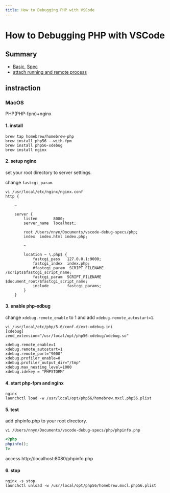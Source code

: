 ```yaml
---
title: How to Debugging PHP with VSCode
---
```

# How to Debugging PHP with VSCode

## Summary

* [Basic](#basic), [Spec](#spec)
* [attach running and remote process](#attach-running-and-remote-process)

## instraction

### MacOS

PHP(PHP-fpm)+nginx

#### 1. install

```
brew tap homebrew/homebrew-php
brew install php56 --with-fpm
brew install php56-xdebug
brew install nginx
```

#### 2. setup nginx

set your root directory to server settings.

change `fastcgi_param`.

```
vi /usr/local/etc/nginx/nginx.conf
http {

	~

	server {
		listen       8080;
		server_name  localhost;

		root /Users/nnyn/Documents/vscode-debug-specs/php;
		index  index.html index.php;

		~

		location ~ \.php$ {
			fastcgi_pass   127.0.0.1:9000;
			fastcgi_index  index.php;
			#fastcgi_param  SCRIPT_FILENAME  /scripts$fastcgi_script_name;
			fastcgi_param  SCRIPT_FILENAME  $document_root/$fastcgi_script_name;
			include        fastcgi_params;
        }
	}
```

#### 3. enable php-xdbug


change `xdebug.remote_enable` to 1 and add `xdebug.remote_autostart=1`.

```
vi /usr/local/etc/php/5.6/conf.d/ext-xdebug.ini
[xdebug]
zend_extension="/usr/local/opt/php56-xdebug/xdebug.so"

xdebug.remote_enable=1
xdebug.remote_autostart=1
xdebug.remote_port="9000"
xdebug.profiler_enable=0
xdebug.profiler_output_dir="/tmp"
xdebug.max_nesting_level=1000
xdebug.idekey = "PHPSTORM"
```

#### 4. start php-fpm and nginx

```
nginx
launchctl load -w /usr/local/opt/php56/homebrew.mxcl.php56.plist
```

#### 5. test

add phpinfo.php to your root directory.

```
vi /Users/nnyn/Documents/vscode-debug-specs/php/phpinfo.php
```

```php
<?php
phpinfo();
?>
```

access http://localhost:8080/phpinfo.php

#### 6. stop

```
nginx -s stop
launchctl unload -w /usr/local/opt/php56/homebrew.mxcl.php56.plist
```

## 
